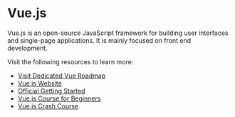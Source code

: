 # Vue.js

Vue.js is an open-source JavaScript framework for building user interfaces and single-page applications. It is mainly focused on front end development.

Visit the following resources to learn more:

- [Visit Dedicated Vue Roadmap](/vue/)
- [Vue.js Website](https://vuejs.org/)
- [Official Getting Started](https://vuejs.org/v2/guide/)
- [Vue.js Course for Beginners](https://www.youtube.com/watch?v=FXpIoQ_rT_c)
- [Vue.js Crash Course](https://www.youtube.com/watch?v=qZXt1Aom3Cs)